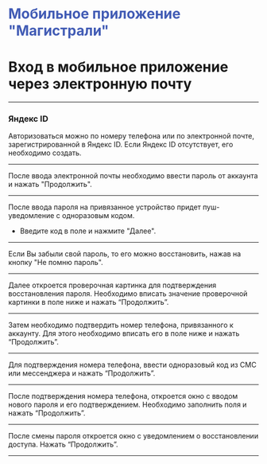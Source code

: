 # <span style="color: #425CB5">Мобильное приложение "Магистрали"</span>
# Вход в мобильное приложение через электронную почту

---

### Яндекс ID

Авторизоваться можно по номеру телефона или по электронной почте, зарегистрированной в Яндекс ID. Если Яндекс ID отсутствует, его необходимо создать.


---

После ввода электронной почты необходимо ввести пароль от аккаунта и нажать "Продолжить".



---

После ввода пароля на привязанное устройство придет пуш-уведомление с одноразовым кодом.  
- Введите код в поле и нажмите "Далее".


---

Если Вы забыли свой пароль, то его можно восстановить, нажав на кнопку "Не помню пароль".


---

Далее откроется проверочная картинка для подтверждения восстановления пароля. Необходимо вписать значение проверочной картинки в поле ниже и нажать “Продолжить”.


---

Затем необходимо подтвердить номер телефона, привязанного к аккаунту. Для этого необходимо вписать его в поле ниже и нажать “Продолжить”.


---

Для подтверждения номера телефона, ввести одноразовый код из СМС или мессенджера и нажать “Продолжить”.


---

После подтверждения номера телефона, откроется окно с вводом нового пароля и его подтверждением. Необходимо заполнить поля и нажать “Продолжить”.


---

После смены пароля откроется окно с уведомлением о восстановлении доступа. Нажать “Продолжить”.


---